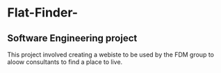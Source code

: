 # Flat-Finder-
## Software Engineering project
This project involved creating a webiste to be used by the FDM group to aloow consultants to find a place to live.
